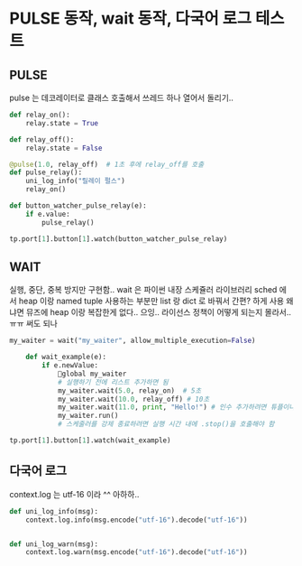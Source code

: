 # PULSE 동작, wait 동작, 다국어 로그 테스트

## PULSE
pulse 는 데코레이터로 클래스 호출해서 쓰레드 하나 열어서 돌리기..

```python
def relay_on():
    relay.state = True

def relay_off():
    relay.state = False

@pulse(1.0, relay_off)  # 1초 후에 relay_off를 호출
def pulse_relay():
    uni_log_info("릴레이 펄스")
    relay_on()

def button_watcher_pulse_relay(e):
    if e.value:
        pulse_relay()

tp.port[1].button[1].watch(button_watcher_pulse_relay)


```


## WAIT
실행, 중단, 중복 방지만 구현함..
wait 은 파이썬 내장 스케쥴러 라이브러리 sched 에서 heap 이랑 named tuple 사용하는 부분만
list 랑 dict 로 바꿔서 간편? 하게 사용
왜냐면 뮤즈에 heap 이랑 복잡한게 없다.. 으잉..
라이선스 정책이 어떻게 되는지 몰라서.. ㅠㅠ 써도 되나

```python
my_waiter = wait("my_waiter", allow_multiple_execution=False)

    def wait_example(e):
        if e.newValue:
            global my_waiter
            # 실행하기 전에 리스트 추가하면 됨
            my_waiter.wait(5.0, relay_on)  # 5초
            my_waiter.wait(10.0, relay_off) # 10초
            my_waiter.wait(11.0, print, "Hello!") # 인수 추가하려면 튜플이나 딕셔너리 뒤에 넣으면 됨 args=() kwargs={}
            my_waiter.run()
            # 스케줄러를 강제 종료하려면 실행 시간 내에 .stop()을 호출해야 함

tp.port[1].button[1].watch(wait_example)

```


## 다국어 로그
context.log 는 utf-16 이라 ^^ 아하하.. 

```python
def uni_log_info(msg):
    context.log.info(msg.encode("utf-16").decode("utf-16"))


def uni_log_warn(msg):
    context.log.warn(msg.encode("utf-16").decode("utf-16"))
```


